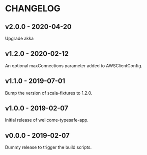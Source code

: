# CHANGELOG

## v2.0.0 - 2020-04-20

Upgrade akka

## v1.2.0 - 2020-02-12

An optional maxConnections parameter added to AWSClientConfig.

## v1.1.0 - 2019-07-01

Bump the version of scala-fixtures to 1.2.0.

## v1.0.0 - 2019-02-07

Initial release of wellcome-typesafe-app.

## v0.0.0 - 2019-02-07

Dummy release to trigger the build scripts.
